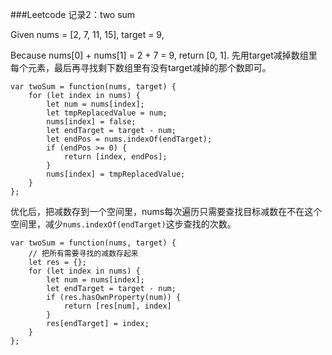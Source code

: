 ###Leetcode 记录2：two sum

 Given nums = [2, 7, 11, 15], target = 9,
 
 Because nums[0] + nums[1] = 2 + 7 = 9,
return [0, 1].
先用target减掉数组里每个元素，最后再寻找剩下数组里有没有target减掉的那个数即可。
```
var twoSum = function(nums, target) {
    for (let index in nums) {
        let num = nums[index];
        let tmpReplacedValue = num;
        nums[index] = false;
        let endTarget = target - num;
        let endPos = nums.indexOf(endTarget);
        if (endPos >= 0) {
            return [index, endPos];
        }
        nums[index] = tmpReplacedValue;
    }
};
```
优化后，把减数存到一个空间里，nums每次遍历只需要查找目标减数在不在这个空间里，减少`nums.indexOf(endTarget)`这步查找的次数。
```
var twoSum = function(nums, target) {
    // 把所有需要寻找的减数存起来
    let res = {};
    for (let index in nums) {
        let num = nums[index];
        let endTarget = target - num;
        if (res.hasOwnProperty(num)) {
            return [res[num], index]
        }
        res[endTarget] = index;
    }
};
```

